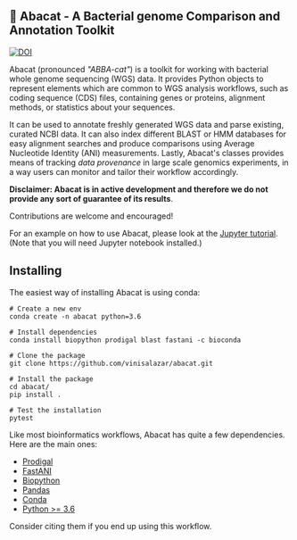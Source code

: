 ## 🥑 Abacat - A Bacterial genome Comparison and Annotation Toolkit 

[![DOI](https://zenodo.org/badge/99698135.svg)](https://zenodo.org/record/3740277)  

Abacat (pronounced *"ABBA-cat"*) is a toolkit for working with bacterial whole genome sequencing
(WGS) data. It provides Python objects to represent elements which are common to WGS analysis workflows,
such as coding sequence (CDS) files, containing genes or proteins, alignment methods, or
statistics about your sequences.

It can be used to annotate freshly generated WGS data and parse existing, curated NCBI data. It can also index 
different BLAST or HMM databases for easy alignment searches and produce comparisons using Average Nucleotide Identity 
(ANI) measurements. Lastly, Abacat's classes provides means of tracking *data provenance* in large scale genomics 
experiments, in a way users can monitor and tailor their workflow accordingly.

**Disclaimer: Abacat is in active development and therefore we do not provide any sort of guarantee of its results**.

Contributions are welcome and encouraged!

For an example on how to use Abacat, please look at the [Jupyter tutorial](./tutorial.ipynb). (Note that you will need Jupyter notebook installed.)

## Installing

The easiest way of installing Abacat is using conda:
```
# Create a new env
conda create -n abacat python=3.6

# Install dependencies
conda install biopython prodigal blast fastani -c bioconda

# Clone the package
git clone https://github.com/vinisalazar/abacat.git

# Install the package
cd abacat/
pip install .

# Test the installation
pytest
```


Like most bioinformatics workflows, Abacat has quite a few dependencies. Here are the main ones:

* [Prodigal](https://github.com/hyattpd/Prodigal)
* [FastANI](https://github.com/ParBLiSS/FastANI)
* [Biopython](https://github.com/biopython/biopython)
* [Pandas](https://pandas.pydata.org/)
* [Conda](https://docs.conda.io/en/latest/)
* [Python >= 3.6](https://www.python.org/downloads/)

Consider citing them if you end up using this workflow.
